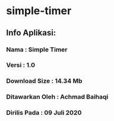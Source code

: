 # simple-timer

## Info Aplikasi: 

### Nama : Simple Timer
### Versi : 1.0 
### Download Size : 14.34 Mb
### Ditawarkan Oleh : Achmad Baihaqi
### Dirilis Pada : 09 Juli 2020

